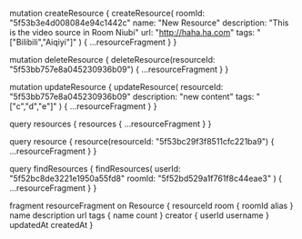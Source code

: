 mutation createResource {
  createResource(
    roomId: "5f53b3e4d008084e94c1442c"
    name: "New Resource"
    description: "This is the video source in Room Niubi" 
    url: "http://haha.ha.com"
    tags: "[\"Bilibili\",\"Aiqiyi\"]"
  ) {
    ...resourceFragment
  }
}

mutation deleteResource {
  deleteResource(resourceId: "5f53bb757e8a045230936b09") {
    ...resourceFragment
  }
}

mutation updateResource {
  updateResource(
    resourceId: "5f53bb757e8a045230936b09"
    description: "new content"
    tags: "[\"c\",\"d\",\"e\"]"
  ) {
    ...resourceFragment
  }
}


query resources {
  resources {
    ...resourceFragment
  }
}

query resource {
  resource(resourceId: "5f53bc29f3f8511cfc221ba9") {
    ...resourceFragment
  }
}


query findResources {
  findResources(
    userId: "5f52bc8de3221e1950a55fd8" 
    roomId: "5f52bd529a1f761f8c44eae3"
  ) {
    ...resourceFragment
  }
}




fragment resourceFragment on Resource {
  resourceId
  room {
    roomId
    alias
  }
  name
  description
  url
  tags {
    name
    count
  }
  creator {
    userId
    username
  }
  updatedAt
	createdAt
}